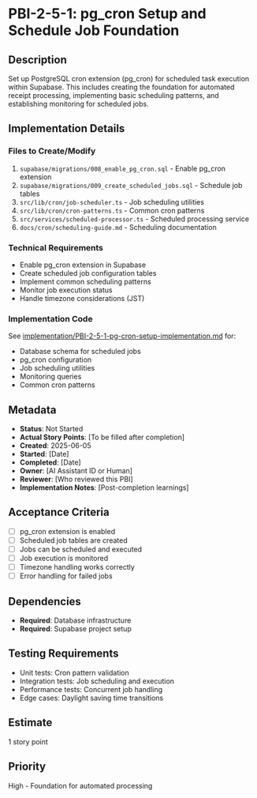 # PBI-2-5-1: pg_cron Setup and Schedule Job Foundation

## Description

Set up PostgreSQL cron extension (pg_cron) for scheduled task execution within Supabase.
This includes creating the foundation for automated receipt processing, implementing
basic scheduling patterns, and establishing monitoring for scheduled jobs.

## Implementation Details

### Files to Create/Modify

1. `supabase/migrations/008_enable_pg_cron.sql` - Enable pg_cron extension
2. `supabase/migrations/009_create_scheduled_jobs.sql` - Schedule job tables
3. `src/lib/cron/job-scheduler.ts` - Job scheduling utilities
4. `src/lib/cron/cron-patterns.ts` - Common cron patterns
5. `src/services/scheduled-processor.ts` - Scheduled processing service
6. `docs/cron/scheduling-guide.md` - Scheduling documentation

### Technical Requirements

- Enable pg_cron extension in Supabase
- Create scheduled job configuration tables
- Implement common scheduling patterns
- Monitor job execution status
- Handle timezone considerations (JST)

### Implementation Code

See [implementation/PBI-2-5-1-pg-cron-setup-implementation.md](
implementation/PBI-2-5-1-pg-cron-setup-implementation.md) for:

- Database schema for scheduled jobs
- pg_cron configuration
- Job scheduling utilities
- Monitoring queries
- Common cron patterns

## Metadata

- **Status**: Not Started
- **Actual Story Points**: [To be filled after completion]
- **Created**: 2025-06-05
- **Started**: [Date]
- **Completed**: [Date]
- **Owner**: [AI Assistant ID or Human]
- **Reviewer**: [Who reviewed this PBI]
- **Implementation Notes**: [Post-completion learnings]

## Acceptance Criteria

- [ ] pg_cron extension is enabled
- [ ] Scheduled job tables are created
- [ ] Jobs can be scheduled and executed
- [ ] Job execution is monitored
- [ ] Timezone handling works correctly
- [ ] Error handling for failed jobs

## Dependencies

- **Required**: Database infrastructure
- **Required**: Supabase project setup

## Testing Requirements

- Unit tests: Cron pattern validation
- Integration tests: Job scheduling and execution
- Performance tests: Concurrent job handling
- Edge cases: Daylight saving time transitions

## Estimate

1 story point

## Priority

High - Foundation for automated processing

